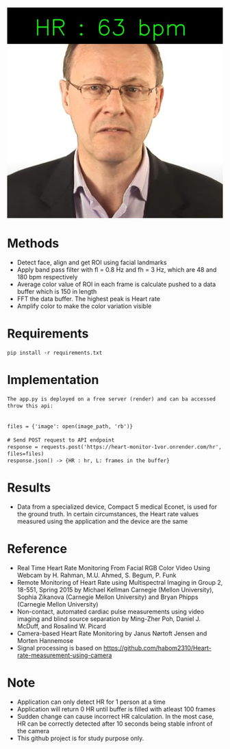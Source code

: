 ![Alt text](https://github.com/dazmashaly/Heart-Rate-Monitor/blob/main/test_frame.jpg)


# Methods 
- Detect face, align and get ROI using facial landmarks
- Apply band pass filter with fl = 0.8 Hz and fh = 3 Hz, which are 48 and 180 bpm respectively
- Average color value of ROI in each frame is calculate pushed to a data buffer which is 150 in length
- FFT the data buffer. The highest peak is Heart rate
- Amplify color to make the color variation visible 

# Requirements
```
pip install -r requirements.txt
```

# Implementation
```
The app.py is deployed on a free server (render) and can ba accessed throw this api:


files = {'image': open(image_path, 'rb')}

# Send POST request to API endpoint
response = requests.post('https://heart-monitor-1vor.onrender.com/hr', files=files)
response.json() -> {HR : hr, L: frames in the buffer}

```

# Results
- Data from a specialized device, Compact 5 medical Econet, is used for the ground truth. In certain circumstances, the Heart rate values measured using the application and the device are the same

# Reference
- Real Time Heart Rate Monitoring From Facial RGB Color Video Using Webcam by H. Rahman, M.U. Ahmed, S. Begum, P. Funk
- Remote Monitoring of Heart Rate using Multispectral Imaging in Group 2, 18-551, Spring 2015 by Michael Kellman Carnegie (Mellon University), Sophia Zikanova (Carnegie Mellon University) and Bryan Phipps (Carnegie Mellon University)
- Non-contact, automated cardiac pulse measurements using video imaging and blind source separation by Ming-Zher Poh, Daniel J. McDuff, and Rosalind W. Picard
- Camera-based Heart Rate Monitoring by Janus Nørtoft Jensen and Morten Hannemose
- Signal processing is based on https://github.com/habom2310/Heart-rate-measurement-using-camera

# Note
- Application can only detect HR for 1 person at a time
- Application will return 0 HR until buffer is filled with atleast 100 frames
- Sudden change can cause incorrect HR calculation. In the most case, HR can be correctly detected after 10 seconds being stable infront of the camera
- This github project is for study purpose only.
